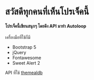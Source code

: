 # สวัสดีทุกคนที่เห็นโปรเจ็คนี้

#### โปรเจ็คนี้เขียนสนุกๆ โดยดึง API มาทำ Autoloop 

เครื่องมือที่ใช้ก็มี
- Bootstrap 5
- jQuery
- Fontawesome
- Sweet Alert 2

API ที่ใช้
 [themealdb](www.themealdb.com)
